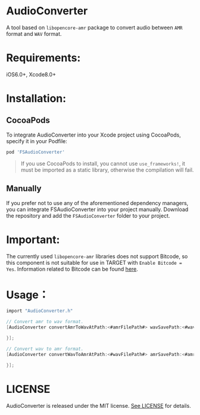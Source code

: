 # AudioConverter
A tool based on `libopencore-amr` package to convert audio between `AMR` format and `WAV` format.

# Requirements:

iOS6.0+, Xcode8.0+

# Installation:
## CocoaPods
To integrate AudioConverter into your Xcode project using CocoaPods, specify it in your Podfile:
```Ruby
pod 'FSAudioConverter'
```
> If you use CocoaPods to install, you cannot use `use_frameworks!`, it must be imported as a static library, otherwise the compilation will fail.
## Manually
If you prefer not to use any of the aforementioned dependency managers, you can integrate FSAudioConverter into your project manually. Download the repository and add the `FSAudioConverter` folder to your project.

# Important:

The currently used `libopencore-amr` libraries does not support Bitcode, so this component is not suitable for use in TARGET with `Enable Bitcode = Yes`. Information related to Bitcode can be found [here](https://developer.apple.com/documentation/xcode/doing-basic-optimization-to-reduce-your-app-s-size).

# Usage：

```objective-c
import "AudioConverter.h"

// Convert amr to wav format.
[AudioConverter convertAmrToWavAtPath:<#amrFilePath#> wavSavePath:<#wavSavePath#> asynchronize:<#asynchronize#> completion:^(BOOL success, NSString * _Nullable resultPath) {

}];

// Convert wav to amr format.
[AudioConverter convertWavToAmrAtPath:<#wavFilePath#> amrSavePath:<#amrSavePath#> asynchronize:<#asynchronize#> completion:^(BOOL success, NSString * _Nullable resultPath) {

}];
```

# LICENSE
AudioConverter is released under the MIT license. [See LICENSE](https://github.com/lifution/AudioConverter/blob/master/LICENSE) for details.